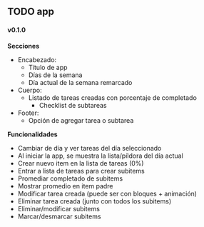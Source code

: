 ## TODO app

#### v0.1.0

**Secciones**

- Encabezado:
  - Título de app
  - Días de la semana
  - Día actual de la semana remarcado
- Cuerpo:
  - Listado de tareas creadas con porcentaje de completado
    - Checklist de subtareas
- Footer:
  - Opción de agregar tarea o subtarea

**Funcionalidades**

- Cambiar de día y ver tareas del día seleccionado
- Al iniciar la app, se muestra la lista/píldora del día actual
- Crear nuevo item en la lista de tareas (0%)
- Entrar a lista de tareas para crear subitems
- Promediar completado de subitems
- Mostrar promedio en item padre
- Modificar tarea creada (puede ser con bloques + animación)
- Eliminar tarea creada (junto con todos los subitems)
- Eliminar/modificar subitems
- Marcar/desmarcar subitems
